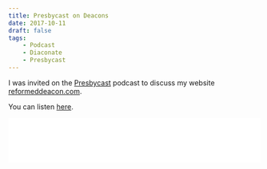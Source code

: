 ```yaml
---
title: Presbycast on Deacons
date: 2017-10-11
draft: false
tags:
    - Podcast
    - Diaconate
    - Presbycast
---
```


I was invited on the [Presbycast](https://presbycast.com) podcast to discuss my website [reformeddeacon.com](https://reformeddeacon.com).

You can listen [here](https://presbycast.libsyn.com/deacon-blues).

<iframe title="Libsyn Player" style="border: none" src="//html5-player.libsyn.com/embed/episode/id/6382664/height/90/theme/custom/thumbnail/yes/direction/forward/render-playlist/no/custom-color/000000/" height="90" width="100%" scrolling="no"  allowfullscreen webkitallowfullscreen mozallowfullscreen oallowfullscreen msallowfullscreen></iframe>
